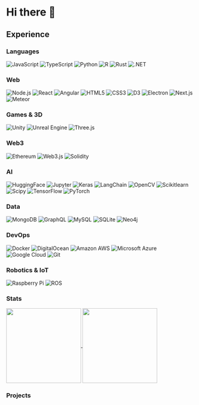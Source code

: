 # Hi there 👋

## Experience

### Languages

![JavaScript](https://img.shields.io/badge/-JavaScript-black?style=flat-square&logo=javascript)
![TypeScript](https://img.shields.io/badge/-TypeScript-black?style=flat-square&logo=typescript)
![Python](https://img.shields.io/badge/-Python-black?style=flat-square&logo=Python)
![R](https://img.shields.io/badge/-R-black?style=flat-square&logo=r)
![Rust](https://img.shields.io/badge/-Rust-black?style=flat-square&logo=rust)
![.NET](https://img.shields.io/badge/-DotNET-black?style=flat-square&logo=dotnet)

### Web

![Node.js](https://img.shields.io/badge/-Node.js-black?style=flat-square&logo=Node.js)
![React](https://img.shields.io/badge/-React-black?style=flat-square&logo=react)
![Angular](https://img.shields.io/badge/-Angular-black?style=flat-square&logo=Angular)
![HTML5](https://img.shields.io/badge/-HTML5-black?style=flat-square&logo=html5&logoColor=white)
![CSS3](https://img.shields.io/badge/-CSS3-black?style=flat-square&logo=css3)
![D3](https://img.shields.io/badge/-D3-black?style=flat-square&logo=d3)
![Electron](https://img.shields.io/badge/-Electron-black?style=flat-square&logo=electron)
![Next.js](https://img.shields.io/badge/-Next.js-black?style=flat-square&logo=nextdotjs)
![Meteor](https://img.shields.io/badge/-Meteor-black?style=flat-square&logo=meteor)

### Games & 3D

![Unity](https://img.shields.io/badge/-Unity-black?style=flat-square&logo=Unity)
![Unreal Engine](https://img.shields.io/badge/-Unreal%20Engine-black?style=flat-square&logo=unrealengine)
![Three.js](https://img.shields.io/badge/-Three.js-black?style=flat-square&logo=threedotjs)

### Web3

![Ethereum](https://img.shields.io/badge/-Ethereum-black?style=flat-square&logo=ethereum)
![Web3.js](https://img.shields.io/badge/-Web3.js-black?style=flat-square&logo=web3dotjs)
![Solidity](https://img.shields.io/badge/-Solidity-black?style=flat-square&logo=solidity)

### AI

![HuggingFace](https://img.shields.io/badge/-HuggingFace-black?style=flat-square&logo=huggingface)
![Jupyter](https://img.shields.io/badge/-Jupyter-black?style=flat-square&logo=jupyter)
![Keras](https://img.shields.io/badge/-Keras-black?style=flat-square&logo=keras)
![LangChain](https://img.shields.io/badge/-LangChain-black?style=flat-square&logo=langchain)
![OpenCV](https://img.shields.io/badge/-OpenCV-black?style=flat-square&logo=opencv)
![Scikitlearn](https://img.shields.io/badge/-Scikitlearn-black?style=flat-square&logo=scikitlearn)
![Scipy](https://img.shields.io/badge/-Scipy-black?style=flat-square&logo=scipy)
![TensorFlow](https://img.shields.io/badge/-TensorFlow-black?style=flat-square&logo=tensorflow)
![PyTorch](https://img.shields.io/badge/-PyTorch-black?style=flat-square&logo=pytorch)

### Data

![MongoDB](https://img.shields.io/badge/-MongoDB-black?style=flat-square&logo=mongodb)
![GraphQL](https://img.shields.io/badge/-GraphQL-black?style=flat-square&logo=graphql)
![MySQL](https://img.shields.io/badge/-MySQL-black?style=flat-square&logo=mysql)
![SQLite](https://img.shields.io/badge/-SQLite-black?style=flat-square&logo=sqlite)
![Neo4j](https://img.shields.io/badge/-Neo4j-black?style=flat-square&logo=neo4j)

### DevOps

![Docker](https://img.shields.io/badge/-Docker-black?style=flat-square&logo=docker)
![DigitalOcean](https://img.shields.io/badge/-Digital%20Ocean-black?style=flat-square&logo=digitalocean)
![Amazon AWS](https://img.shields.io/badge/Amazon%20AWS-black?style=flat-square&logo=amazon-aws)
![Microsoft Azure](https://img.shields.io/badge/Microsoft%20Azure-black?style=flat-square&logo=microsoft-azure)
![Google Cloud](https://img.shields.io/badge/Google%20Cloud-black?style=flat-square&logo=google-cloud)
![Git](https://img.shields.io/badge/-Git-black?style=flat-square&logo=git)

### Robotics & IoT

![Raspberry Pi](https://img.shields.io/badge/-Raspberry%20Pi-black?style=flat-square&logo=Raspberry-Pi)
![ROS](https://img.shields.io/badge/-ROS-black?style=flat-square&logo=ros)

### Stats

<a href="https://github.com/anuraghazra/github-readme-stats">
  <img height=200 align="center" src="https://githubstats.reubenduncan.com/api?username=rwc4301&theme=transparent" />
</a>
<a href="https://github.com/anuraghazra/convoychat">
  <img height=200 align="center" src="https://githubstats.reubenduncan.com/api/top-langs/?username=rwc4301&layout=compact&theme=transparent" />
</a>

### Projects
